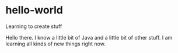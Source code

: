 # hello-world
Learning to create stuff

Hello there. I know a little bit of Java and a little bit of other stuff.
I am learning all kinds of new things right now.
